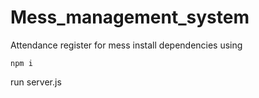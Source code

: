 # Mess_management_system

Attendance register for mess
install dependencies using
```
npm i
```

run server.js
